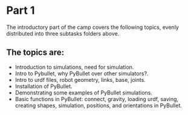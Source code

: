 # Part 1
The introductory part of the camp covers the following topics, evenly distributed into three subtasks folders above.
## The topics are:

* Introduction to simulations, need for simulation.
* Intro to Pybullet, why PyBullet over other simulators?.
* Intro to urdf files, robot geometry, links, base, joints.
* Installation of PyBullet.
* Demonstrating some examples of PyBullet simulations.
* Basic functions in PyBullet: connect, gravity, loading urdf, saving,
creating shapes, simulation, positions, and orientations in PyBullet.
